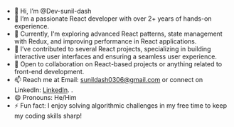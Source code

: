 - 👋 Hi, I’m @Dev-sunil-dash
- 👀 I’m a passionate React developer with over 2+ years of hands-on experience.
- 🌱 Currently, I'm exploring advanced React patterns, state management with Redux, and improving performance in React applications.
- 💼 I’ve contributed to several React projects, specializing in building interactive user interfaces and ensuring a seamless user experience.
- 💞️ Open to collaboration on React-based projects or anything related to front-end development.
- 📫 Reach me at Email: sunildash0306@gmail.com or connect on LinkedIn: [LinkedIn](https://www.linkedin.com/in/sunil-dash).
.
- 😄 Pronouns: He/Him 
- ⚡ Fun fact: I enjoy solving algorithmic challenges in my free time to keep my coding skills sharp!

<!---
Dev-sunil-dash/Dev-sunil-dash is a ✨ special ✨ repository because its `README.md` (this file) appears on your GitHub profile.
You can click the Preview link to take a look at your changes.
--->
